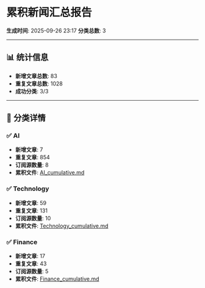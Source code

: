 # 累积新闻汇总报告

**生成时间**: 2025-09-26 23:17
**分类总数**: 3

---

## 📊 统计信息

- **新增文章总数**: 83
- **重复文章总数**: 1028
- **成功分类**: 3/3

---

## 📂 分类详情

### ✅ AI
- **新增文章**: 7
- **重复文章**: 854
- **订阅源数量**: 8
- **累积文件**: [AI_cumulative.md](./AI_cumulative.md)

### ✅ Technology
- **新增文章**: 59
- **重复文章**: 131
- **订阅源数量**: 10
- **累积文件**: [Technology_cumulative.md](./Technology_cumulative.md)

### ✅ Finance
- **新增文章**: 17
- **重复文章**: 43
- **订阅源数量**: 5
- **累积文件**: [Finance_cumulative.md](./Finance_cumulative.md)
